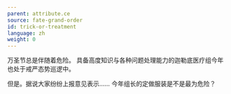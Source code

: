 ```yaml
---
parent: attribute.ce
source: fate-grand-order
id: trick-or-treatment
language: zh
weight: 0
---
```


万圣节总是伴随着危险。
具备高度知识与各种问题处理能力的迦勒底医疗组今年也处于戒严态势巡逻中。

但是。据说大家纷纷上报意见表示……
今年组长的定做服装是不是最为危险？
